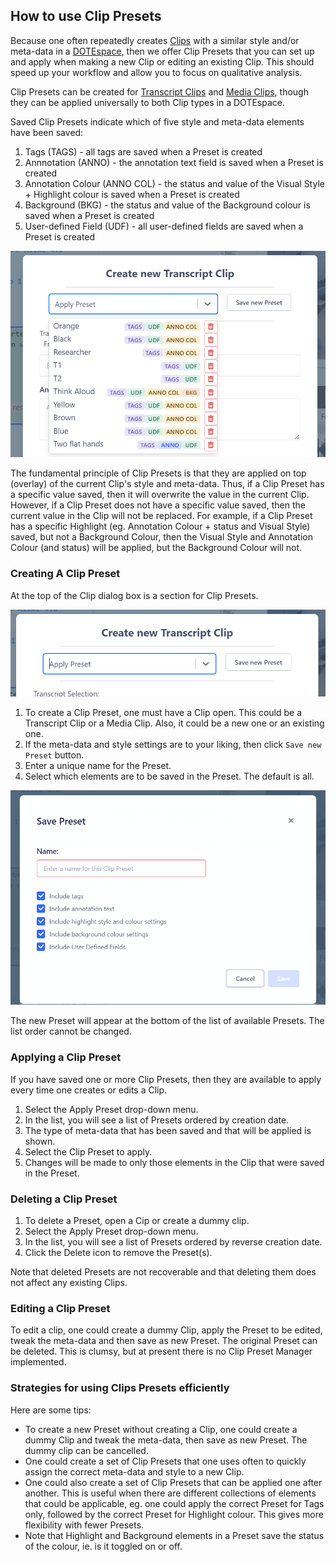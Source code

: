 ## How to use Clip Presets

Because one often repeatedly creates [Clips](clips.md) with a similar style and/or meta-data in a [DOTEspace](dotespace.md), then we offer Clip Presets that you can set up and apply when making a new Clip or editing an existing Clip.
This should speed up your workflow and allow you to focus on qualitative analysis.

Clip Presets can be created for [Transcript Clips](transcript-clip.md) and [Media Clips](media-clip.md), though they can be applied universally to both Clip types in a DOTEspace.

Saved Clip Presets indicate which of five style and meta-data elements have been saved:
1. Tags (TAGS) - all tags are saved when a Preset is created
2. Annnotation (ANNO) - the annotation text field is saved when a Preset is created
3. Annotation Colour (ANNO COL) - the status and value of the Visual Style + Highlight colour is saved when a Preset is created
4. Background (BKG) - the status and value of the Background colour is saved when a Preset is created
5. User-defined Field (UDF) - all user-defined fields are saved when a Preset is created

[![Clip Presets](images/clips/clip-presets.png)](images/clips/clip-presets.png)

The fundamental principle of Clip Presets is that they are applied on top (overlay) of the current Clip's style and meta-data.
Thus, if a Clip Preset has a specific value saved, then it will overwrite the value in the current Clip.
However, if a Clip Preset does not have a specific value saved, then the current value in the Clip will not be replaced.
For example, if a Clip Preset has a specific Highlight (eg. Annotation Colour + status and Visual Style) saved, but not a Background Colour, then the Visual Style and Annotation Colour (and status) will be applied, but the Background Colour will not.

### Creating A Clip Preset

At the top of the Clip dialog box is a section for Clip Presets.

[![Clip Presets](images/clips/clip-presets2.png)](images/clips/clip-presets2.png)

1. To create a Clip Preset, one must have a Clip open.
This could be a Transcript Clip or a Media Clip.
Also, it could be a new one or an existing one.
2. If the meta-data and style settings are to your liking, then click `Save new Preset` button.
3. Enter a unique name for the Preset.
4. Select which elements are to be saved in the Preset.
The default is all.

[![Clip Presets](images/clips/clip-presets3.png)](images/clips/clip-presets3.png)

The new Preset will appear at the bottom of the list of available Presets.
The list order cannot be changed.

### Applying a Clip Preset

If you have saved one or more Clip Presets, then they are available to apply every time one creates or edits a Clip.

1. Select the Apply Preset drop-down menu.
2. In the list, you will see a list of Presets ordered by creation date.
3. The type of meta-data that has been saved and that will be applied is shown.
4. Select the Clip Preset to apply.
5. Changes will be made to only those elements in the Clip that were saved in the Preset.

### Deleting a Clip Preset

1. To delete a Preset, open a Cip or create a dummy clip.
2. Select the Apply Preset drop-down menu.
3. In the list, you will see a list of Presets ordered by reverse creation date.
4. Click the Delete icon to remove the Preset(s).

Note that deleted Presets are not recoverable and that deleting them does not affect any existing Clips.

### Editing a Clip Preset

To edit a clip, one could create a dummy Clip, apply the Preset to be edited, tweak the meta-data and then save as new Preset.
The original Preset can be deleted.
This is clumsy, but at present there is no Clip Preset Manager implemented.

### Strategies for using Clips Presets efficiently

Here are some tips:

- To create a new Preset without creating a Clip, one could create a dummy Clip and tweak the meta-data, then save as new Preset.
The dummy clip can be cancelled.
- One could create a set of Clip Presets that one uses often to quickly assign the correct meta-data and style to a new Clip.
- One could also create a set of Clip Presets that can be applied one after another.
This is useful when there are different collections of elements that could be applicable, eg. one could apply the correct Preset for Tags only, followed by the correct Preset for Highlight colour.
This gives more flexibility with fewer Presets.
- Note that Highlight and Background elements in a Preset save the status of the colour, ie. is it toggled on or off.
